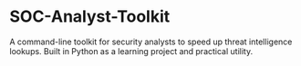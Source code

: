 # SOC-Analyst-Toolkit
A command-line toolkit for security analysts to speed up threat intelligence lookups. Built in Python as a learning project and practical utility. 
